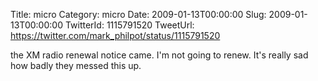 Title: micro
Category: micro
Date: 2009-01-13T00:00:00
Slug: 2009-01-13T00:00:00
TwitterId: 1115791520
TweetUrl: https://twitter.com/mark_philpot/status/1115791520

the XM radio renewal notice came. I'm not going to renew. It's really sad how badly they messed this up.